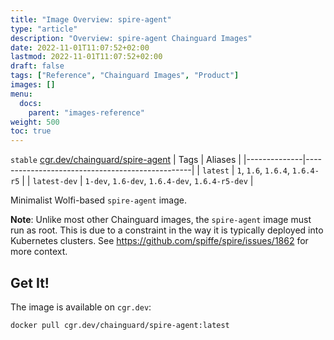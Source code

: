 ```yaml
---
title: "Image Overview: spire-agent"
type: "article"
description: "Overview: spire-agent Chainguard Images"
date: 2022-11-01T11:07:52+02:00
lastmod: 2022-11-01T11:07:52+02:00
draft: false
tags: ["Reference", "Chainguard Images", "Product"]
images: []
menu:
  docs:
    parent: "images-reference"
weight: 500
toc: true
---
```


`stable` [cgr.dev/chainguard/spire-agent](https://github.com/chainguard-images/images/tree/main/images/spire-agent)
| Tags         | Aliases                                         |
|--------------|-------------------------------------------------|
| `latest`     | `1`, `1.6`, `1.6.4`, `1.6.4-r5`                 |
| `latest-dev` | `1-dev`, `1.6-dev`, `1.6.4-dev`, `1.6.4-r5-dev` |



Minimalist Wolfi-based `spire-agent` image.

**Note**: Unlike most other Chainguard images, the `spire-agent` image must run as root.
This is due to a constraint in the way it is typically deployed into Kubernetes clusters.
See https://github.com/spiffe/spire/issues/1862 for more context.

## Get It!

The image is available on `cgr.dev`:

```
docker pull cgr.dev/chainguard/spire-agent:latest
```

